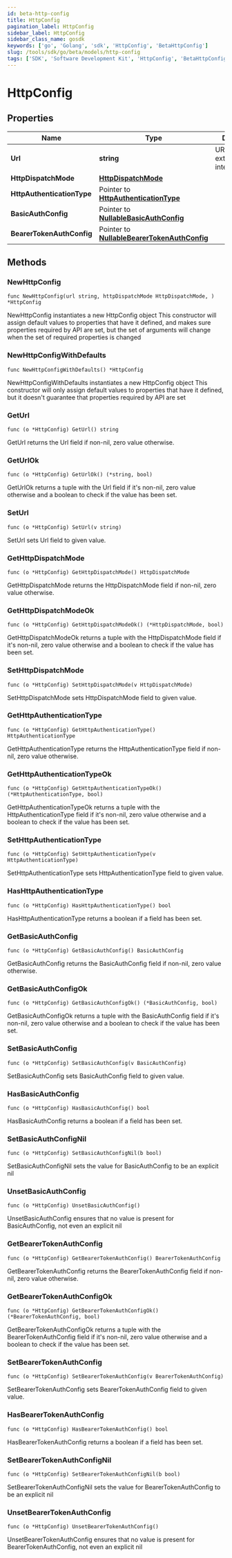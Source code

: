 ```yaml
---
id: beta-http-config
title: HttpConfig
pagination_label: HttpConfig
sidebar_label: HttpConfig
sidebar_class_name: gosdk
keywords: ['go', 'Golang', 'sdk', 'HttpConfig', 'BetaHttpConfig']
slug: /tools/sdk/go/beta/models/http-config
tags: ['SDK', 'Software Development Kit', 'HttpConfig', 'BetaHttpConfig']
---
```


# HttpConfig

## Properties

| Name | Type | Description | Notes |
| --- | --- | --- | --- |
| **Url** | **string** | URL of the external/custom integration. |
| **HttpDispatchMode** | [**HttpDispatchMode**](http-dispatch-mode) |  |
| **HttpAuthenticationType** | Pointer to [**HttpAuthenticationType**](http-authentication-type) |  | [optional] [default to HTTPAUTHENTICATIONTYPE_NO_AUTH] |
| **BasicAuthConfig** | Pointer to [**NullableBasicAuthConfig**](basic-auth-config) |  | [optional] |
| **BearerTokenAuthConfig** | Pointer to [**NullableBearerTokenAuthConfig**](bearer-token-auth-config) |  | [optional] |

## Methods

### NewHttpConfig

`func NewHttpConfig(url string, httpDispatchMode HttpDispatchMode, ) *HttpConfig`

NewHttpConfig instantiates a new HttpConfig object This constructor will assign default values to properties that have it defined, and makes sure properties required by API are set, but the set of arguments will change when the set of required properties is changed

### NewHttpConfigWithDefaults

`func NewHttpConfigWithDefaults() *HttpConfig`

NewHttpConfigWithDefaults instantiates a new HttpConfig object This constructor will only assign default values to properties that have it defined, but it doesn't guarantee that properties required by API are set

### GetUrl

`func (o *HttpConfig) GetUrl() string`

GetUrl returns the Url field if non-nil, zero value otherwise.

### GetUrlOk

`func (o *HttpConfig) GetUrlOk() (*string, bool)`

GetUrlOk returns a tuple with the Url field if it's non-nil, zero value otherwise and a boolean to check if the value has been set.

### SetUrl

`func (o *HttpConfig) SetUrl(v string)`

SetUrl sets Url field to given value.

### GetHttpDispatchMode

`func (o *HttpConfig) GetHttpDispatchMode() HttpDispatchMode`

GetHttpDispatchMode returns the HttpDispatchMode field if non-nil, zero value otherwise.

### GetHttpDispatchModeOk

`func (o *HttpConfig) GetHttpDispatchModeOk() (*HttpDispatchMode, bool)`

GetHttpDispatchModeOk returns a tuple with the HttpDispatchMode field if it's non-nil, zero value otherwise and a boolean to check if the value has been set.

### SetHttpDispatchMode

`func (o *HttpConfig) SetHttpDispatchMode(v HttpDispatchMode)`

SetHttpDispatchMode sets HttpDispatchMode field to given value.

### GetHttpAuthenticationType

`func (o *HttpConfig) GetHttpAuthenticationType() HttpAuthenticationType`

GetHttpAuthenticationType returns the HttpAuthenticationType field if non-nil, zero value otherwise.

### GetHttpAuthenticationTypeOk

`func (o *HttpConfig) GetHttpAuthenticationTypeOk() (*HttpAuthenticationType, bool)`

GetHttpAuthenticationTypeOk returns a tuple with the HttpAuthenticationType field if it's non-nil, zero value otherwise and a boolean to check if the value has been set.

### SetHttpAuthenticationType

`func (o *HttpConfig) SetHttpAuthenticationType(v HttpAuthenticationType)`

SetHttpAuthenticationType sets HttpAuthenticationType field to given value.

### HasHttpAuthenticationType

`func (o *HttpConfig) HasHttpAuthenticationType() bool`

HasHttpAuthenticationType returns a boolean if a field has been set.

### GetBasicAuthConfig

`func (o *HttpConfig) GetBasicAuthConfig() BasicAuthConfig`

GetBasicAuthConfig returns the BasicAuthConfig field if non-nil, zero value otherwise.

### GetBasicAuthConfigOk

`func (o *HttpConfig) GetBasicAuthConfigOk() (*BasicAuthConfig, bool)`

GetBasicAuthConfigOk returns a tuple with the BasicAuthConfig field if it's non-nil, zero value otherwise and a boolean to check if the value has been set.

### SetBasicAuthConfig

`func (o *HttpConfig) SetBasicAuthConfig(v BasicAuthConfig)`

SetBasicAuthConfig sets BasicAuthConfig field to given value.

### HasBasicAuthConfig

`func (o *HttpConfig) HasBasicAuthConfig() bool`

HasBasicAuthConfig returns a boolean if a field has been set.

### SetBasicAuthConfigNil

`func (o *HttpConfig) SetBasicAuthConfigNil(b bool)`

SetBasicAuthConfigNil sets the value for BasicAuthConfig to be an explicit nil

### UnsetBasicAuthConfig

`func (o *HttpConfig) UnsetBasicAuthConfig()`

UnsetBasicAuthConfig ensures that no value is present for BasicAuthConfig, not even an explicit nil

### GetBearerTokenAuthConfig

`func (o *HttpConfig) GetBearerTokenAuthConfig() BearerTokenAuthConfig`

GetBearerTokenAuthConfig returns the BearerTokenAuthConfig field if non-nil, zero value otherwise.

### GetBearerTokenAuthConfigOk

`func (o *HttpConfig) GetBearerTokenAuthConfigOk() (*BearerTokenAuthConfig, bool)`

GetBearerTokenAuthConfigOk returns a tuple with the BearerTokenAuthConfig field if it's non-nil, zero value otherwise and a boolean to check if the value has been set.

### SetBearerTokenAuthConfig

`func (o *HttpConfig) SetBearerTokenAuthConfig(v BearerTokenAuthConfig)`

SetBearerTokenAuthConfig sets BearerTokenAuthConfig field to given value.

### HasBearerTokenAuthConfig

`func (o *HttpConfig) HasBearerTokenAuthConfig() bool`

HasBearerTokenAuthConfig returns a boolean if a field has been set.

### SetBearerTokenAuthConfigNil

`func (o *HttpConfig) SetBearerTokenAuthConfigNil(b bool)`

SetBearerTokenAuthConfigNil sets the value for BearerTokenAuthConfig to be an explicit nil

### UnsetBearerTokenAuthConfig

`func (o *HttpConfig) UnsetBearerTokenAuthConfig()`

UnsetBearerTokenAuthConfig ensures that no value is present for BearerTokenAuthConfig, not even an explicit nil
